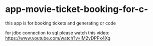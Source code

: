 # app-movie-ticket-booking-for-c-
this app is for booking tickets and generating qr code

for jdbc connection to sql please watch this video:
https://www.youtube.com/watch?v=lM2vDPPx4Xg

